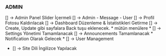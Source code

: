 
### ADMIN
[] -> Admin Panel Slider İçermeli
[] -> Admin - Message - User 
[] -> Profil Fotosu Kaldırılacak
[] -> Dashboard Düzenleme & İstatistikleri Getirme
[] -> Create, Update gibi sayfalara Back tuşu eklenecek. * mütün menülere *
[] -> Settings Yönetimi Tamamlanacak
[] -> Announcements Tamamlanacak * Notification Olarak Gelecek * 
[] -> User Management

* [] -> Site Dili İngilizce Yapılacak

